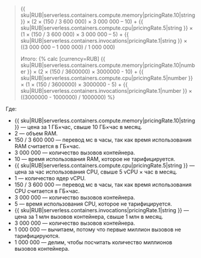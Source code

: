 > {{ sku|RUB|serverless.containers.compute.memory|pricingRate.10|string }} × (2 × (150 / 3&nbsp;600&nbsp;000) × 3&nbsp;000&nbsp;000 – 10) + {{ sku|RUB|serverless.containers.compute.cpu|pricingRate.5|string }} × (1 × (150 / 3&nbsp;600&nbsp;000) × 3&nbsp;000&nbsp;000 – 5) + {{ sku|RUB|serverless.containers.invocations|pricingRate.1|string }} × ((3&nbsp;000&nbsp;000 – 1&nbsp;000&nbsp;000) / 1&nbsp;000&nbsp;000)
>
> Итого: {% calc [currency=RUB] {{ sku|RUB|serverless.containers.compute.memory|pricingRate.10|number }} × (2 × (150 / 3600000) × 3000000 - 10) + {{ sku|RUB|serverless.containers.compute.cpu|pricingRate.5|number }} × (1 × (150 / 3600000) × 3000000 - 5) + {{ sku|RUB|serverless.containers.invocations|pricingRate.1|number }} × ((3000000 - 1000000) / 1000000) %}

Где:

* {{ sku|RUB|serverless.containers.compute.memory|pricingRate.10|string }} — цена за 1 ГБ×час, свыше 10 ГБ×час в месяц.
* 2 — объем RAM.
* 150 / 3 600 000 — перевод мс в часы, так как время использования RAM считается в ГБ×час.
* 3 000 000 — количество вызовов контейнера.
* 10 — время использования RAM, которое не тарифицируется.
* {{ sku|RUB|serverless.containers.compute.cpu|pricingRate.5|string }} — цена за час использования CPU, свыше 5 vCPU × час в месяц.
* 1 — количество ядер vCPU.
* 150 / 3 600 000 — перевод мс в часы, так как время использования CPU считается в ГБ×час.
* 3 000 000 — количество вызовов контейнера.
* 5 — время использования CPU, которое не тарифицируется.
* {{ sku|RUB|serverless.containers.invocations|pricingRate.1|string }} — цена за 1 млн вызовов контейнера, свыше 1 млн в месяц.
* 3 000 000 — количество вызовов контейнера.
* 1 000 000 — вычитаем, потому что первые миллион вызовов не тарифицируются.
* 1 000 000 — делим, чтобы посчитать количество миллионов вызовов контейнера.